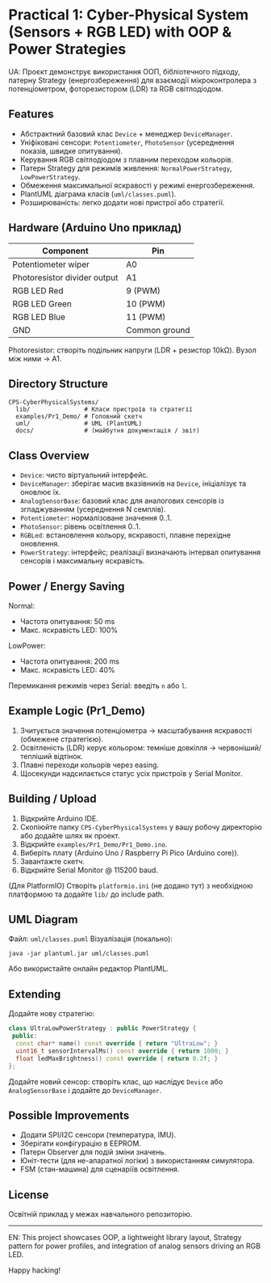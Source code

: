# Practical 1: Cyber-Physical System (Sensors + RGB LED) with OOP & Power Strategies

UA: Проєкт демонструє використання ООП, бібліотечного підходу, патерну Strategy (енергозбереження) для взаємодії мікроконтролера з потенціометром, фоторезистором (LDR) та RGB світлодіодом.

## Features
- Абстрактний базовий клас `Device` + менеджер `DeviceManager`.
- Уніфіковані сенсори: `Potentiometer`, `PhotoSensor` (усереднення показів, швидке опитування).
- Керування RGB світлодіодом з плавним переходом кольорів.
- Патерн Strategy для режимів живлення: `NormalPowerStrategy`, `LowPowerStrategy`.
- Обмеження максимальної яскравості у режимі енергозбереження.
- PlantUML діаграма класів (`uml/classes.puml`).
- Розширюваність: легко додати нові пристрої або стратегії.

## Hardware (Arduino Uno приклад)
| Component | Pin |
|-----------|-----|
| Potentiometer wiper | A0 |
| Photoresistor divider output | A1 |
| RGB LED Red | 9 (PWM) |
| RGB LED Green | 10 (PWM) |
| RGB LED Blue | 11 (PWM) |
| GND | Common ground |

Photoresistor: створіть подільник напруги (LDR + резистор 10kΩ). Вузол між ними -> A1.

## Directory Structure
```
CPS-CyberPhysicalSystems/
  lib/               # Класи пристроїв та стратегії
  examples/Pr1_Demo/ # Головний скетч
  uml/               # UML (PlantUML)
  docs/              # (майбутня документація / звіт)
```

## Class Overview
- `Device`: чисто віртуальний інтерфейс.
- `DeviceManager`: зберігає масив вказівників на `Device`, ініціалізує та оновлює їх.
- `AnalogSensorBase`: базовий клас для аналогових сенсорів із згладжуванням (усереднення N семплів).
- `Potentiometer`: нормалізоване значення 0..1.
- `PhotoSensor`: рівень освітлення 0..1.
- `RGBLed`: встановлення кольору, яскравості, плавне перехідне оновлення.
- `PowerStrategy`: інтерфейс; реалізації визначають інтервал опитування сенсорів і максимальну яскравість.

## Power / Energy Saving
Normal:
- Частота опитування: 50 ms
- Макс. яскравість LED: 100%

LowPower:
- Частота опитування: 200 ms
- Макс. яскравість LED: 40%

Перемикання режимів через Serial: введіть `n` або `l`.

## Example Logic (Pr1_Demo)
1. Зчитується значення потенціометра -> масштабування яскравості (обмежене стратегією).
2. Освітленість (LDR) керує кольором: темніше довкілля -> червоніший/тепліший відтінок.
3. Плавні переходи кольорів через easing.
4. Щосекунди надсилається статус усіх пристроїв у Serial Monitor.

## Building / Upload
1. Відкрийте Arduino IDE.
2. Скопіюйте папку `CPS-CyberPhysicalSystems` у вашу робочу директорію або додайте шлях як проект.
3. Відкрийте `examples/Pr1_Demo/Pr1_Demo.ino`.
4. Виберіть плату (Arduino Uno / Raspberry Pi Pico (Arduino core)).
5. Завантажте скетч.
6. Відкрийте Serial Monitor @ 115200 baud.

(Для PlatformIO) Створіть `platformio.ini` (не додано тут) з необхідною платформою та додайте `lib/` до include path.

## UML Diagram
Файл: `uml/classes.puml`
Візуалізація (локально):
```
java -jar plantuml.jar uml/classes.puml
```
Або використайте онлайн редактор PlantUML.

## Extending
Додайте нову стратегію:
```cpp
class UltraLowPowerStrategy : public PowerStrategy {
 public:
  const char* name() const override { return "UltraLow"; }
  uint16_t sensorIntervalMs() const override { return 1000; }
  float ledMaxBrightness() const override { return 0.2f; }
};
```

Додайте новий сенсор: створіть клас, що наслідує `Device` або `AnalogSensorBase` і додайте до `DeviceManager`.

## Possible Improvements
- Додати SPI/I2C сенсори (температура, IMU).
- Зберігати конфігурацію в EEPROM.
- Патерн Observer для подій зміни значень.
- Юніт-тести (для не-апаратної логіки) з використанням симулятора.
- FSM (стан-машина) для сценаріїв освітлення.

## License
Освітній приклад у межах навчального репозиторію.

---
EN: This project showcases OOP, a lightweight library layout, Strategy pattern for power profiles, and integration of analog sensors driving an RGB LED.

Happy hacking!
